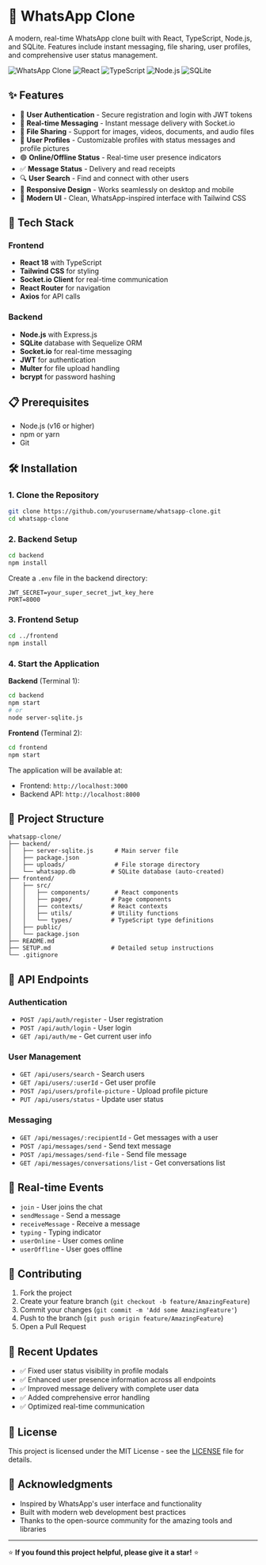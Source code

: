 # 💬 WhatsApp Clone

A modern, real-time WhatsApp clone built with React, TypeScript, Node.js, and SQLite. Features include instant messaging, file sharing, user profiles, and comprehensive user status management.

![WhatsApp Clone](https://img.shields.io/badge/WhatsApp-Clone-25D366?style=for-the-badge&logo=whatsapp&logoColor=white)
![React](https://img.shields.io/badge/React-20232A?style=for-the-badge&logo=react&logoColor=61DAFB)
![TypeScript](https://img.shields.io/badge/TypeScript-007ACC?style=for-the-badge&logo=typescript&logoColor=white)
![Node.js](https://img.shields.io/badge/Node.js-43853D?style=for-the-badge&logo=node.js&logoColor=white)
![SQLite](https://img.shields.io/badge/SQLite-07405E?style=for-the-badge&logo=sqlite&logoColor=white)

## ✨ Features

- 🔐 **User Authentication** - Secure registration and login with JWT tokens
- 💬 **Real-time Messaging** - Instant message delivery with Socket.io
- 📁 **File Sharing** - Support for images, videos, documents, and audio files
- 👤 **User Profiles** - Customizable profiles with status messages and profile pictures
- 🟢 **Online/Offline Status** - Real-time user presence indicators
- ✅ **Message Status** - Delivery and read receipts
- 🔍 **User Search** - Find and connect with other users
- 📱 **Responsive Design** - Works seamlessly on desktop and mobile
- 🎨 **Modern UI** - Clean, WhatsApp-inspired interface with Tailwind CSS

## 🚀 Tech Stack

### Frontend
- **React 18** with TypeScript
- **Tailwind CSS** for styling
- **Socket.io Client** for real-time communication
- **React Router** for navigation
- **Axios** for API calls

### Backend
- **Node.js** with Express.js
- **SQLite** database with Sequelize ORM
- **Socket.io** for real-time messaging
- **JWT** for authentication
- **Multer** for file upload handling
- **bcrypt** for password hashing

## 📋 Prerequisites

- Node.js (v16 or higher)
- npm or yarn
- Git

## 🛠️ Installation

### 1. Clone the Repository
```bash
git clone https://github.com/yourusername/whatsapp-clone.git
cd whatsapp-clone
```

### 2. Backend Setup
```bash
cd backend
npm install
```

Create a `.env` file in the backend directory:
```env
JWT_SECRET=your_super_secret_jwt_key_here
PORT=8000
```

### 3. Frontend Setup
```bash
cd ../frontend
npm install
```

### 4. Start the Application

**Backend** (Terminal 1):
```bash
cd backend
npm start
# or
node server-sqlite.js
```

**Frontend** (Terminal 2):
```bash
cd frontend
npm start
```

The application will be available at:
- Frontend: `http://localhost:3000`
- Backend API: `http://localhost:8000`

## 📁 Project Structure

```
whatsapp-clone/
├── backend/
│   ├── server-sqlite.js      # Main server file
│   ├── package.json
│   ├── uploads/              # File storage directory
│   └── whatsapp.db          # SQLite database (auto-created)
├── frontend/
│   ├── src/
│   │   ├── components/       # React components
│   │   ├── pages/           # Page components
│   │   ├── contexts/        # React contexts
│   │   ├── utils/           # Utility functions
│   │   └── types/           # TypeScript type definitions
│   ├── public/
│   └── package.json
├── README.md
├── SETUP.md                 # Detailed setup instructions
└── .gitignore
```

## 🔧 API Endpoints

### Authentication
- `POST /api/auth/register` - User registration
- `POST /api/auth/login` - User login
- `GET /api/auth/me` - Get current user info

### User Management
- `GET /api/users/search` - Search users
- `GET /api/users/:userId` - Get user profile
- `POST /api/users/profile-picture` - Upload profile picture
- `PUT /api/users/status` - Update user status

### Messaging
- `GET /api/messages/:recipientId` - Get messages with a user
- `POST /api/messages/send` - Send text message
- `POST /api/messages/send-file` - Send file message
- `GET /api/messages/conversations/list` - Get conversations list

## 🔄 Real-time Events

- `join` - User joins the chat
- `sendMessage` - Send a message
- `receiveMessage` - Receive a message
- `typing` - Typing indicator
- `userOnline` - User comes online
- `userOffline` - User goes offline

## 🤝 Contributing

1. Fork the project
2. Create your feature branch (`git checkout -b feature/AmazingFeature`)
3. Commit your changes (`git commit -m 'Add some AmazingFeature'`)
4. Push to the branch (`git push origin feature/AmazingFeature`)
5. Open a Pull Request

## 📝 Recent Updates

- ✅ Fixed user status visibility in profile modals
- ✅ Enhanced user presence information across all endpoints
- ✅ Improved message delivery with complete user data
- ✅ Added comprehensive error handling
- ✅ Optimized real-time communication

## 📄 License

This project is licensed under the MIT License - see the [LICENSE](LICENSE) file for details.

## 🙏 Acknowledgments

- Inspired by WhatsApp's user interface and functionality
- Built with modern web development best practices
- Thanks to the open-source community for the amazing tools and libraries

---

⭐ **If you found this project helpful, please give it a star!** ⭐
